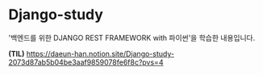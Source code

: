 # Django-study

'백엔드를 위한 DJANGO REST FRAMEWORK with 파이썬'을 학습한 내용입니다.

**(TIL)** https://daeun-han.notion.site/Django-study-2073d87ab5b04be3aaf9859078fe6f8c?pvs=4
